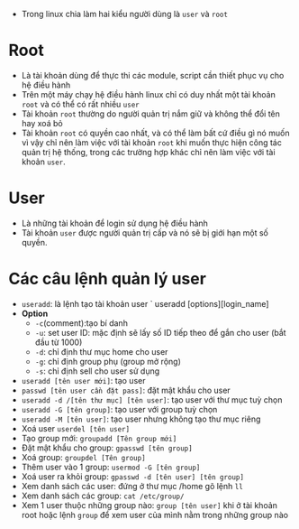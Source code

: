 - Trong linux chia làm hai kiểu người dùng là `user` và `root`
# Root
- Là tài khoản dùng để thực thi các module, script cần thiết phục vụ cho hệ điều hành
- Trên một máy chạy hệ điều hành linux chỉ có duy nhất một tài khoản `root` và có thể có rất nhiều `user`
- Tài khoản `root` thường do người quản trị nắm giữ và không thể đổi tên hay xoá bỏ
- Tài khoản `root` có quyền cao nhất, và có thể làm bất cứ điều gì nó muốn vì vậy chỉ nên làm việc với tài khoản `root` khi muốn thực hiện công tác quản trị hệ thống, trong các trường hợp khác chỉ nên làm việc với tài khoản `user`.
# User
- Là những tài khoản để login sử dụng hệ điều hành
- Tài khoản `user` được người quản trị cấp và nó sẽ bị giới hạn một số quyền.
# Các câu lệnh quản lý user
- `useradd`: là lệnh tạo tài khoản user
` useradd [options][login_name]
- **Option**
  - `-c`(comment):tạo bí danh
  - `-u`: set user ID: mặc định sẽ lấy số ID tiếp theo để gắn cho user (bắt đầu từ 1000)
  - `-d`: chỉ định thư mục home cho user
  - `-g`: chỉ định group phụ (group mở rộng)
  - `-s`: chỉ định sell cho user sử dụng
- `useradd [tên user mới]`: tạo user
- `passwd [tên user cần đặt pass]`: đặt mật khẩu cho user
- `useradd -d /[tên thư mục] [tên user]`: tạo user với thư mục tuỳ chọn
- `useradd -G [tên group]`: tạo user với group tuỳ chọn
- `useradd -M [tên user]`: tạo user nhưng không tạo thư mục riêng
- Xoá user
`userdel [tên user]`
- Tạo group mới: `groupadd [Tên group mới]`
- Đặt mật khẩu cho group: `gpasswd [tên group]`
- Xoá group: `groupdel [Tên group]`
- Thêm user vào 1 group: `usermod -G [tên group]`
- Xoá user ra khỏi group: `gpasswd -d [tên user] [tên group]`
- Xem danh sách các user: đứng ở thư mục /home gõ lệnh `ll`
- Xem danh sách các group: `cat /etc/group/`
- Xem 1 user thuộc những group nào: `group [tên user]` khi ở tài khoản root hoặc lệnh `group` để xem user của mình nằm trong những group nào

